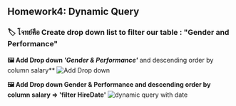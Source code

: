 ## Homework4: Dynamic Query 
### 🏷  โจทย์คือ Create drop down list to filter our table : "Gender and Performance"
**🖼 Add Drop down *'Gender & Performance'*** and descending order by column salary**
![Add Drop down ](https://github.com/user-attachments/assets/35b99bdb-b611-4bd5-80ce-c646ae6c85e3)

**🖼 Add Drop down Gender & Performance and descending order by column salary => 'filter HireDate'**
![dynamic query with date](https://github.com/user-attachments/assets/c1c34748-b72a-4065-815e-6d25a5a2e302)

